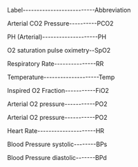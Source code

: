 Label--------------------------Abbreviation

Arterial CO2 Pressure----------PCO2

PH (Arterial)--------------------PH

O2 saturation pulse oximetry--SpO2

Respiratory Rate---------------RR

Temperature--------------------Temp

Inspired O2 Fraction-----------FiO2

Arterial O2 pressure-----------PO2

Arterial O2 pressure-----------PO2

Heart Rate---------------------HR

Blood Pressure systolic--------BPs

Blood Pressure diastolic-------BPd
